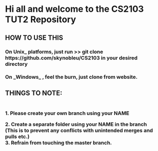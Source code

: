 
<h1>
Hi all and welcome to the CS2103 TUT2 Repository
</h1>

<p>
<h2>
<strong> HOW TO USE THIS </strong>
</h2>
</p>

<p>
<h3>
<strong> On Unix_ platforms, </strong> 
just run 
>> git clone https://github.com/skynobleu/CS2103 
in your desired directory
</h3>
</p>

<p>
<h3>
<strong> On _Windows_ , </strong>
feel the burn, just clone from website.
</h3>
</p>

<p>
<h2>
<strong> THINGS TO NOTE: </strong>
</h2>

<h3>
<br/>
 <strong>1. Please</strong> create your own branch using your <strong>NAME</strong>
<br/>

 <strong>2. Create</strong> a separate folder using your <strong>NAME</strong> in the branch
	(This is to prevent any conflicts with unintended merges and pulls etc.)
<br/>
 <strong>3. Refrain</strong> from touching the master branch. 
</h3>
</p>

